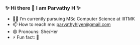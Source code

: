 ### ✨ Hi there 👋 I am Parvathy H   ✨ 



- 🔭🌱 I’m currently pursuing MSc Computer Science at IIITMK
- 📫 How to reach me: parvathyhiyer@gmail.com
- 😄 Pronouns: She/Her
- ⚡ Fun fact: 🤔

